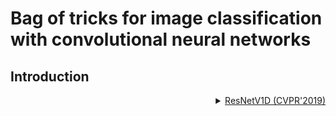 # Bag of tricks for image classification with convolutional neural networks

## Introduction

<!-- [BACKBONE] -->

<details>
<summary align="right"><a href="http://openaccess.thecvf.com/content_CVPR_2019/html/He_Bag_of_Tricks_for_Image_Classification_with_Convolutional_Neural_Networks_CVPR_2019_paper.html">ResNetV1D (CVPR'2019)</a></summary>

```bibtex
@inproceedings{he2019bag,
  title={Bag of tricks for image classification with convolutional neural networks},
  author={He, Tong and Zhang, Zhi and Zhang, Hang and Zhang, Zhongyue and Xie, Junyuan and Li, Mu},
  booktitle={Proceedings of the IEEE Conference on Computer Vision and Pattern Recognition},
  pages={558--567},
  year={2019}
}
```

</details>
